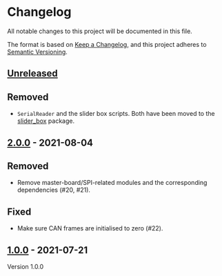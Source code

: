 # Changelog
All notable changes to this project will be documented in this file.

The format is based on [Keep a Changelog](https://keepachangelog.com/en/1.0.0/),
and this project adheres to [Semantic Versioning](https://semver.org/spec/v2.0.0.html).

## [Unreleased]
## Removed
- `SerialReader` and the slider box scripts.  Both have been moved to the
  [slider_box](https://github.com/open-dynamic-robot-initiative/slider_box)
  package.


## [2.0.0] - 2021-08-04
## Removed
- Remove master-board/SPI-related modules and the corresponding
  dependencies (#20, #21).

## Fixed
- Make sure CAN frames are initialised to zero (#22).


## [1.0.0] - 2021-07-21
Version 1.0.0


[Unreleased]: https://github.com/open-dynamic-robot-initiative/blmc_drivers/compare/2.0.0...HEAD
[2.0.0]: https://github.com/open-dynamic-robot-initiative/blmc_drivers/compare/1.0.0...2.0.0
[1.0.0]: https://github.com/open-dynamic-robot-initiative/blmc_drivers/releases/tag/v1.0.0
